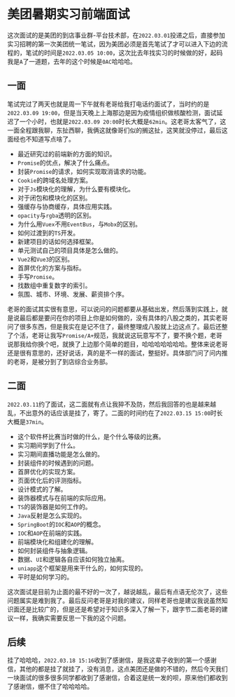 # 美团暑期实习前端面试
这次面试的是美团的到店事业群-平台技术部，在`2022.03.01`投递之后，直接参加实习招聘的第一次美团统一笔试，因为美团必须是首先笔试了才可以进入下边的流程的，笔试的时间是`2022.03.05 10:00`，这次比去年找实习的时候做的好，起码我是`A`了一道题，去年的这个时候是`0AC`哈哈哈。

## 一面
笔试完过了两天也就是周一下午就有老哥给我打电话约面试了，当时约的是`2022.03.09 19:00`，但是当天晚上上海那边是因为疫情组织做核酸检测，面试延迟了一个小时，也就是`2022.03.09 20:00`时长大概是`62min`。这老哥太客气了，这一面全程跟我聊，东扯西聊，我俩这就像哥们似的搁这扯，这笑就没停过，最后这面经也不知道写点啥了。

* 最近研究过的前端新的方面的知识。
* `Promise`的优点，解决了什么痛点。
* 封装`Promise`的请求，如何实现取消请求的功能。
* `Cookie`的跨域名处理方案。
* 对于`Js`模块化的理解，为什么要有模块化。
* 对于闭包和模块化的区别。
* 强缓存与协商缓存，具体应用实践。
* `opacity`与`rgba`透明的区别。
* 为什么用`Vuex`不用`EventBus`，与`Mobx`的区别。
* 如何过渡到的`TS`开发。
* 新建项目的话如何选择框架。
* 单元测试自己的项目具体是怎么做的。
* `Vue2`和`Vue3`的区别。
* 首屏优化的方案与指标。
* 手写`Promise`。
* 找数组中重复数字的索引。
* 氛围、城市、环境、发展、薪资排个序。

老哥的面试其实很有意思，可以说问的问题都要从基础出发，然后落到实践上，就是说最后都是要问在你的项目上你是如何做的，没有具体的八股之类的，其实老哥问了很多东西，但是我实在是记不住了，最终整理成八股就上边这点了。最后还整了个活，老哥让我写`Promise/A+`规范，我就说这玩意写不了，要不换个题，老哥说那我给你换个吧，就换了上边那个简单的题目，哈哈哈哈哈哈哈。整体来说老哥还是很有意思的，还好说话，真的是不一样的面试，整挺好。具体部门问了问内推的老哥，是被分到了到店综合业务部。

## 二面
`2022.03.11`约了面试，这二面就有点让我猝不及防，然后我回答的也是越来越乱，不出意外的话应该是挂了，寄了。二面的时间约在了`2022.03.15 15:00`时长大概是`37min`。

* 这个软件杯比赛当时做的什么，是个什么等级的比赛。
* 实习期间学到了什么。
* 实习期间直播功能是怎么做的。
* 封装组件的时候遇到的问题。
* 首屏优化的实现方案。
* 页面优化后的评测指标。
* 设计模式的了解。
* 装饰器模式与在前端的实际应用。
* `TS`的装饰器是如何工作的。
* `Java`反射是怎么实现的。
* `SpringBoot`的`IOC`和`AOP`的概念。
* `IOC`和`AOP`在前端的实践。
* 前端模块化和组建化的理解。
* 如何封装组件与抽象逻辑。
* 数据、`UI`和逻辑各自应该如何独立抽离。
* `uniapp`这个框架是用来干什么的，如何实现的。
* 平时是如何学习的。

这次面试是目前为止面的最不好的一次了，越说越乱，最后有点语无伦次了，这些问题属实是难到我了。最后反问老哥是对我的建议，同样老哥也是建议我说虽然知识面还是比较广的，但是还是希望对于知识多深入了解一下，跟字节二面老哥的建议一样，我确实需要反思一下我的这个问题。

## 后续
挂了哈哈哈，`2022.03.18 15:16`收到了感谢信，是我这辈子收到的第一个感谢信，其他的都是挂了就挂了，没有消息，这点美团还是做的不错的，然后今天我们一块面试的很多很多同学都收到了感谢信，合着这是统一发的呗，原来他们都收到了感谢信，绷不住了哈哈哈哈。
